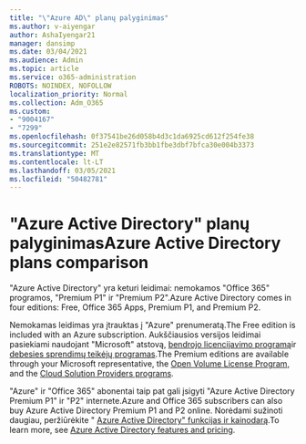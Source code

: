 ```yaml
---
title: "\"Azure AD\" planų palyginimas"
ms.author: v-aiyengar
author: AshaIyengar21
manager: dansimp
ms.date: 03/04/2021
ms.audience: Admin
ms.topic: article
ms.service: o365-administration
ROBOTS: NOINDEX, NOFOLLOW
localization_priority: Normal
ms.collection: Adm_O365
ms.custom:
- "9004167"
- "7299"
ms.openlocfilehash: 0f37541be26d058b4d3c1da6925cd612f254fe38
ms.sourcegitcommit: 251e2e82571fb3bb1fbe3dbf7bfca30e004b3373
ms.translationtype: MT
ms.contentlocale: lt-LT
ms.lasthandoff: 03/05/2021
ms.locfileid: "50482781"
---
```

# <a name="azure-active-directory-plans-comparison"></a><span data-ttu-id="d21dd-102">"Azure Active Directory" planų palyginimas</span><span class="sxs-lookup"><span data-stu-id="d21dd-102">Azure Active Directory plans comparison</span></span>

<span data-ttu-id="d21dd-103">"Azure Active Directory" yra keturi leidimai: nemokamos "Office 365" programos, "Premium P1" ir "Premium P2".</span><span class="sxs-lookup"><span data-stu-id="d21dd-103">Azure Active Directory comes in four editions: Free, Office 365 Apps, Premium P1, and Premium P2.</span></span>

<span data-ttu-id="d21dd-104">Nemokamas leidimas yra įtrauktas į "Azure" prenumeratą.</span><span class="sxs-lookup"><span data-stu-id="d21dd-104">The Free edition is included with an Azure subscription.</span></span> <span data-ttu-id="d21dd-105">Aukščiausios versijos leidimai pasiekiami naudojant "Microsoft" atstovą, [bendrojo licencijavimo programą](https://go.microsoft.com/fwlink/?linkid=2110873)ir [debesies sprendimų teikėjų programas](https://go.microsoft.com/fwlink/?LinkId=614968&clcid=0x409).</span><span class="sxs-lookup"><span data-stu-id="d21dd-105">The Premium editions are available through your Microsoft representative, the [Open Volume License Program](https://go.microsoft.com/fwlink/?linkid=2110873), and the [Cloud Solution Providers programs](https://go.microsoft.com/fwlink/?LinkId=614968&clcid=0x409).</span></span>

<span data-ttu-id="d21dd-106">"Azure" ir "Office 365" abonentai taip pat gali įsigyti "Azure Active Directory Premium P1" ir "P2" internete.</span><span class="sxs-lookup"><span data-stu-id="d21dd-106">Azure and Office 365 subscribers can also buy Azure Active Directory Premium P1 and P2 online.</span></span> <span data-ttu-id="d21dd-107">Norėdami sužinoti daugiau, peržiūrėkite " [Azure Active Directory" funkcijas ir kainodarą](https://go.microsoft.com/fwlink/?linkid=2081447).</span><span class="sxs-lookup"><span data-stu-id="d21dd-107">To learn more, see [Azure Active Directory features and pricing](https://go.microsoft.com/fwlink/?linkid=2081447).</span></span>
